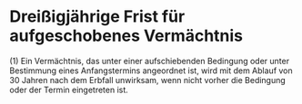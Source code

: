 # Dreißigjährige Frist für aufgeschobenes Vermächtnis

(1) Ein Vermächtnis, das unter einer aufschiebenden Bedingung oder unter Bestimmung eines Anfangstermins angeordnet ist, wird mit dem Ablauf von 30 Jahren nach dem Erbfall unwirksam, wenn nicht vorher die Bedingung oder der Termin eingetreten ist.